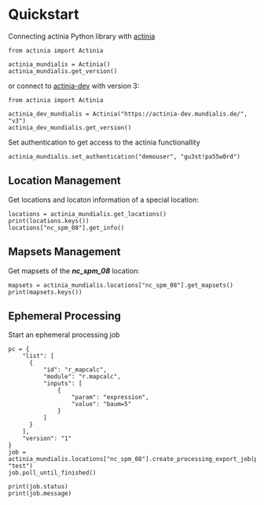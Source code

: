 # Quickstart

Connecting actinia Python library with [actinia](https://actinia.mundialis.de/)
```
from actinia import Actinia

actinia_mundialis = Actinia()
actinia_mundialis.get_version()
```
or connect to [actinia-dev](https://actinia-dev.mundialis.de/) with version 3:
```
from actinia import Actinia

actinia_dev_mundialis = Actinia("https://actinia-dev.mundialis.de/", "v3")
actinia_dev_mundialis.get_version()
```

Set authentication to get access to the actinia functionallity
```
actinia_mundialis.set_authentication("demouser", "gu3st!pa55w0rd")
```

## Location Management
Get locations and locaton information of a special location:
```
locations = actinia_mundialis.get_locations()
print(locations.keys())
locations["nc_spm_08"].get_info()
```

## Mapsets Management
Get mapsets of the ***nc_spm_08*** location:
```
mapsets = actinia_mundialis.locations["nc_spm_08"].get_mapsets()
print(mapsets.keys())
```

## Ephemeral Processing
Start an ephemeral processing job
```
pc = {
    "list": [
      {
          "id": "r_mapcalc",
          "module": "r.mapcalc",
          "inputs": [
              {
                  "param": "expression",
                  "value": "baum=5"
              }
          ]
      }
    ],
    "version": "1"
}
job = actinia_mundialis.locations["nc_spm_08"].create_processing_export_job(pc, "test")
job.poll_until_finished()

print(job.status)
print(job.message)
```
